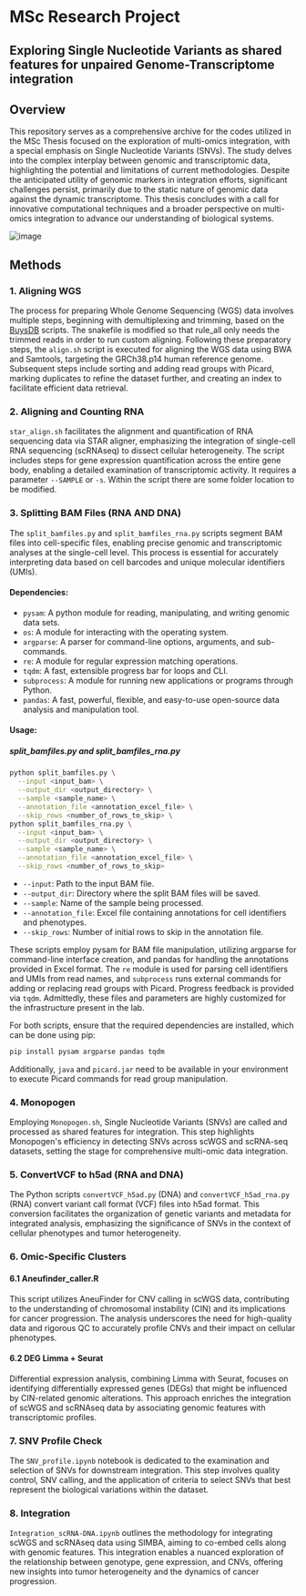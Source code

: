 # MSc Research Project

## Exploring Single Nucleotide Variants as shared features for unpaired Genome-Transcriptome integration

## Overview
This repository serves as a comprehensive archive for the codes utilized in the MSc Thesis focused on the exploration of multi-omics integration, with a special emphasis on Single Nucleotide Variants (SNVs). The study delves into the complex interplay between genomic and transcriptomic data, highlighting the potential and limitations of current methodologies. Despite the anticipated utility of genomic markers in integration efforts, significant challenges persist, primarily due to the static nature of genomic data against the dynamic transcriptome. This thesis concludes with a call for innovative computational techniques and a broader perspective on multi-omics integration to advance our understanding of biological systems.

![image](https://github.com/Uhm-J/MSc_multiomics-integration/assets/115709478/3459798b-fa4e-4a1a-8105-f02390e181ef)

## Methods

### 1. Aligning WGS
The process for preparing Whole Genome Sequencing (WGS) data involves multiple steps, beginning with demultiplexing and trimming, based on the [BuysDB](https://github.com/BuysDB/SingleCellMultiOmics) scripts. The snakefile is modified so that rule_all only needs the trimmed reads in order to run custom aligning. Following these preparatory steps, the `align.sh` script is executed for aligning the WGS data using BWA and Samtools, targeting the GRCh38.p14 human reference genome. Subsequent steps include sorting and adding read groups with Picard, marking duplicates to refine the dataset further, and creating an index to facilitate efficient data retrieval. 

### 2. Aligning and Counting RNA
`star_align.sh` facilitates the alignment and quantification of RNA sequencing data via STAR aligner, emphasizing the integration of single-cell RNA sequencing (scRNAseq) to dissect cellular heterogeneity. The script includes steps for gene expression quantification across the entire gene body, enabling a detailed examination of transcriptomic activity. It requires a parameter `--SAMPLE` or `-s`. Within the script there are some folder location to be modified.

### 3. Splitting BAM Files (RNA AND DNA)

The `split_bamfiles.py` and `split_bamfiles_rna.py` scripts segment BAM files into cell-specific files, enabling precise genomic and transcriptomic analyses at the single-cell level. This process is essential for accurately interpreting data based on cell barcodes and unique molecular identifiers (UMIs).

#### Dependencies:
- `pysam`: A python module for reading, manipulating, and writing genomic data sets.
- `os`: A module for interacting with the operating system.
- `argparse`: A parser for command-line options, arguments, and sub-commands.
- `re`: A module for regular expression matching operations.
- `tqdm`: A fast, extensible progress bar for loops and CLI.
- `subprocess`: A module for running new applications or programs through Python.
- `pandas`: A fast, powerful, flexible, and easy-to-use open-source data analysis and manipulation tool.

#### Usage:

##### split_bamfiles.py and split_bamfiles_rna.py
```bash
python split_bamfiles.py \
  --input <input_bam> \
  --output_dir <output_directory> \
  --sample <sample_name> \
  --annotation_file <annotation_excel_file> \
  --skip_rows <number_of_rows_to_skip> \
python split_bamfiles_rna.py \
  --input <input_bam> \
  --output_dir <output_directory> \
  --sample <sample_name> \
  --annotation_file <annotation_excel_file> \
  --skip_rows <number_of_rows_to_skip>
```

- `--input`: Path to the input BAM file.
- `--output_dir`: Directory where the split BAM files will be saved.
- `--sample`: Name of the sample being processed.
- `--annotation_file`: Excel file containing annotations for cell identifiers and phenotypes.
- `--skip_rows`: Number of initial rows to skip in the annotation file.

These scripts employ pysam for BAM file manipulation, utilizing argparse for command-line interface creation, and pandas for handling the annotations provided in Excel format. The `re` module is used for parsing cell identifiers and UMIs from read names, and `subprocess` runs external commands for adding or replacing read groups with Picard. Progress feedback is provided via `tqdm`. Admittedly, these files and parameters are highly customized for the infrastructure present in the lab. 

For both scripts, ensure that the required dependencies are installed, which can be done using pip:
```bash
pip install pysam argparse pandas tqdm
```

Additionally, `java` and `picard.jar` need to be available in your environment to execute Picard commands for read group manipulation.

### 4. Monopogen
Employing `Monopogen.sh`, Single Nucleotide Variants (SNVs) are called and processed as shared features for integration. This step highlights Monopogen's efficiency in detecting SNVs across scWGS and scRNA-seq datasets, setting the stage for comprehensive multi-omic data integration.

### 5. ConvertVCF to h5ad (RNA and DNA)
The Python scripts `convertVCF_h5ad.py` (DNA) and `convertVCF_h5ad_rna.py` (RNA) convert variant call format (VCF) files into h5ad format. This conversion facilitates the organization of genetic variants and metadata for integrated analysis, emphasizing the significance of SNVs in the context of cellular phenotypes and tumor heterogeneity.

### 6. Omic-Specific Clusters
#### 6.1 Aneufinder_caller.R
This script utilizes AneuFinder for CNV calling in scWGS data, contributing to the understanding of chromosomal instability (CIN) and its implications for cancer progression. The analysis underscores the need for high-quality data and rigorous QC to accurately profile CNVs and their impact on cellular phenotypes.

#### 6.2 DEG Limma + Seurat
Differential expression analysis, combining Limma with Seurat, focuses on identifying differentially expressed genes (DEGs) that might be influenced by CIN-related genomic alterations. This approach enriches the integration of scWGS and scRNAseq data by associating genomic features with transcriptomic profiles.

### 7. SNV Profile Check
The `SNV_profile.ipynb` notebook is dedicated to the examination and selection of SNVs for downstream integration. This step involves quality control, SNV calling, and the application of criteria to select SNVs that best represent the biological variations within the dataset.

### 8. Integration
`Integration_scRNA-DNA.ipynb` outlines the methodology for integrating scWGS and scRNAseq data using SIMBA, aiming to co-embed cells along with genomic features. This integration enables a nuanced exploration of the relationship between genotype, gene expression, and CNVs, offering new insights into tumor heterogeneity and the dynamics of cancer progression.
